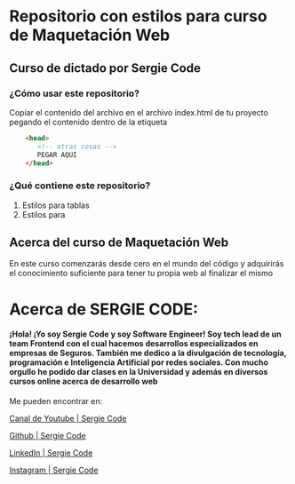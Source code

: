 # Repositorio con estilos para curso de Maquetación Web
## Curso de dictado por Sergie Code

### ¿Cómo usar este repositorio?
Copiar el contenido del archivo en el archivo index.html de tu proyecto pegando el contenido dentro de la etiqueta 

```html
    <head> 
       <!-- otras cosas -->
       PEGAR AQUI 
    </head> 
```

### ¿Qué contiene este repositorio?
 1. Estilos para tablas
 2. Estilos para 


## Acerca del curso de Maquetación Web
En este curso comenzarás desde cero en el mundo del código y adquirirás el conocimiento suficiente para tener tu propia web al finalizar el mismo

# Acerca de SERGIE CODE:
#### ¡Hola! ¡Yo soy Sergie Code y soy Software Engineer! Soy tech lead de un team Frontend con el cual hacemos desarrollos especializados en empresas de Seguros. También me dedico a la divulgación de tecnología, programación e Inteligencia Artificial por redes sociales. Con mucho orgullo he podido dar clases en la Universidad y además en diversos cursos online acerca de desarrollo web

Me pueden encontrar en: 

[Canal de Youtube | Sergie Code](https://www.youtube.com/@SergieCode)

[Github | Sergie Code](https://github.com/sergiecode)

[LinkedIn | Sergie Code](https://www.linkedin.com/in/sergiecode/)

[Instagram | Sergie Code](https://www.instagram.com/sergiecode)
